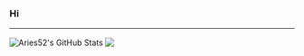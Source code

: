 ### Hi
---
<img align="center" alt="Aries52's GitHub Stats" src="https://github-readme-stats.vercel.app/api?username=Aries52&show_icons=true&hide_border=true&theme=radical" />

<img align="center" src="https://github-readme-stats.vercel.app/api/wakatime?username=@ajajjajk&langs_count=8&theme=radical"/>
